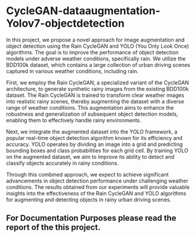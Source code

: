 # CycleGAN-dataaugmentation-Yolov7-objectdetection


In this project, we propose a novel approach for image augmentation and object detection using the Rain CycleGAN and YOLO (You Only Look Once) algorithms. The goal is to improve the performance of object detection models under adverse weather conditions, specifically rain. We utilize the BDD100k dataset, which contains a large collection of urban driving scenes captured in various weather conditions, including rain.

First, we employ the Rain CycleGAN, a specialized variant of the CycleGAN architecture, to generate synthetic rainy images from the existing BDD100k dataset. The Rain CycleGAN is trained to transform clear weather images into realistic rainy scenes, thereby augmenting the dataset with a diverse range of weather conditions. This augmentation aims to enhance the robustness and generalization of subsequent object detection models, enabling them to effectively handle rainy environments.

Next, we integrate the augmented dataset into the YOLO framework, a popular real-time object detection algorithm known for its efficiency and accuracy. YOLO operates by dividing an image into a grid and predicting bounding boxes and class probabilities for each grid cell. By training YOLO on the augmented dataset, we aim to improve its ability to detect and classify objects accurately in rainy conditions.

Through this combined approach, we expect to achieve significant advancements in object detection performance under challenging weather conditions. The results obtained from our experiments will provide valuable insights into the effectiveness of the Rain CycleGAN and YOLO algorithms for augmenting and detecting objects in rainy urban driving scenes.


## For Documentation Purposes please read the report of the this project.


